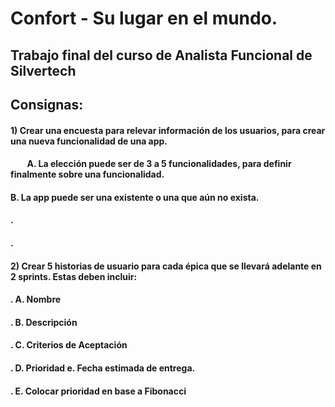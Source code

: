 # Confort - Su lugar en el mundo.
## Trabajo final del curso de Analista Funcional de Silvertech

## Consignas:
#### 1) Crear una encuesta para relevar información de los usuarios, para crear una nueva funcionalidad de una app. 
#### &nbsp;&nbsp;&nbsp;&nbsp;&nbsp;&nbsp;&nbsp;&nbsp;A. La elección puede ser de 3 a 5 funcionalidades, para definir finalmente sobre una funcionalidad. 
####          B. La app puede ser una existente o una que aún no exista. 
#### .                                       
#### .                                         
#### 2) Crear 5 historias de usuario para cada épica que se llevará adelante en 2 sprints. Estas deben incluir:
#### .       A. Nombre 
#### .       B. Descripción 
#### .       C. Criterios de Aceptación 
#### .       D. Prioridad e. Fecha estimada de entrega. 
#### .       E. Colocar prioridad en base a Fibonacci 



